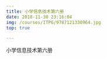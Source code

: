 ```yaml
---
title: 小学信息技术第六册
date: 2018-11-30 23:16:04
img: /courses/ITP6/9787121330964.jpg
top: true

---
```


小学信息技术第六册

<!-- more -->
